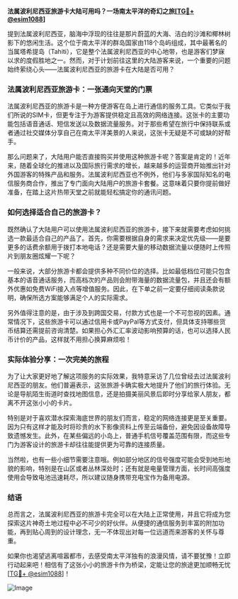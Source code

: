 **法属波利尼西亚旅游卡大陆可用吗？一场南太平洋的奇幻之旅[[TG💪+ @esim1088](https://t.me/s/esim1088)]**

提到法属波利尼西亚，脑海中浮现的往往是那片蔚蓝的大海、洁白的沙滩和椰林树影下的悠闲生活。这个位于南太平洋的群岛国家由118个岛屿组成，其中最著名的当属塔希提岛（Tahiti），它是整个法属波利尼西亚的中心地带，也是游客们梦寐以求的度假胜地之一。然而，对于计划前往这里的大陆游客来说，一个重要的问题始终萦绕心头——法属波利尼西亚的旅游卡在大陆是否可用？

### 法属波利尼西亚旅游卡：一张通向天堂的门票

法属波利尼西亚的旅游卡是一种方便游客在岛上进行通信的服务工具。它类似于我们所说的SIM卡，但更专注于为游客提供稳定且高效的网络连接。这张卡的主要功能包括语音通话、短信发送以及数据流量服务。对于那些希望在旅行中保持联系或者通过社交媒体分享自己在南太平洋美景的人来说，这张卡无疑是不可或缺的好帮手。

那么问题来了，大陆用户能否直接购买并使用这种旅游卡呢？答案是肯定的！近年来，随着全球化的推进以及国际旅行需求的增长，越来越多的运营商开始推出针对外国游客的特殊产品和服务。法属波利尼西亚也不例外，他们与多家国际知名的电信服务商合作，推出了专门面向大陆用户的旅游卡套餐。这意味着只要你提前做好准备，在踏上这片热带天堂之前就能轻松搞定你的通讯问题。

### 如何选择适合自己的旅游卡？

既然确认了大陆用户可以使用法属波利尼西亚的旅游卡，接下来就需要考虑如何挑选一款最适合自己的产品了。首先，你需要根据自身的需求来决定优先级——是要更多的话费余额用于拨打本地电话？还是需要大量的移动数据流量以便随时上传照片到朋友圈炫耀一下呢？

一般来说，大部分旅游卡都会提供多种不同价位的选择。比如最低档位可能只包含基本的语音通话服务，而高档次的产品则会附带海量的数据流量包，并且还会有额外优惠如免费WiFi接入点等增值服务。因此，在下单之前一定要仔细阅读条款说明，确保所选方案能够满足个人的实际需求。

另外值得注意的是，由于涉及到跨国交易，付款方式也是一个不可忽视的因素。通常情况下，这些旅游卡可以通过信用卡或PayPal等方式支付，但具体支持哪些货币结算还需提前咨询清楚。如果担心外汇汇率波动影响预算的话，也可以选择人民币计价的产品，这样就不用担心换算麻烦啦！

### 实际体验分享：一次完美的旅程

为了让大家更好地了解这项服务的实际效果，我特意采访了几位曾经去过法属波利尼西亚的朋友。他们普遍表示，这张旅游卡确实极大地提升了他们的旅行体验。无论是导航陌生街道时查找地图信息，还是拍摄美丽风景后即时分享给家人朋友，都离不开这张小小的卡片。

特别是对于喜欢潜水探索海底世界的朋友们而言，稳定的网络连接更是至关重要。因为只有这样才能及时将珍贵的水下影像资料上传至云端备份，避免因设备故障导致遗憾发生。此外，在某些偏远的小岛上，普通手机信号覆盖范围有限，而这些专门为游客设计的旅游卡却往往能提供更为可靠的连接质量。

当然啦，也有一些小细节需要注意哦。例如部分地区的信号强度可能会受到地形地貌的影响，特别是在山区或者丛林深处时；还有就是电量管理方面，长时间高强度使用会导致电池迅速耗尽，所以建议随身携带充电宝作为备用电源。

### 结语

总而言之，法属波利尼西亚的旅游卡完全可以在大陆上正常使用，并且它将成为您探索这片神奇土地过程中必不可少的好伙伴。从便捷的通信服务到丰富的附加功能，再到贴心周到的设计理念，无一不体现出对每一位远道而来游客的关怀与尊重。

如果你也渴望逃离喧嚣都市，去感受南太平洋独有的浪漫风情，请不要犹豫！立即行动起来吧！相信有了这张小小的旅游卡作为桥梁，定能让您的旅途更加顺畅无忧[[TG💪+ @esim1088](https://t.me/s/esim1088)]！

![Image](https://i.postimg.cc/4NQfJmqS/Snipaste-2025-05-13-00-14-12.png)